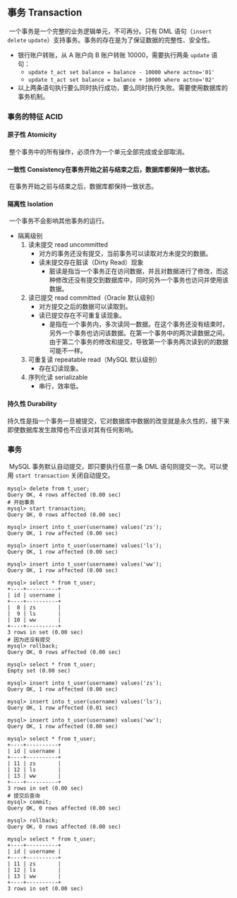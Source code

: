 ## 事务 Transaction

​	一个事务是一个完整的业务逻辑单元，不可再分。只有 DML 语句（`insert` `delete` `update`）支持事务。事务的存在是为了保证数据的完整性、安全性。

+ 银行账户转账，从 A 账户向 B 账户转账 10000，需要执行两条 `update` 语句：
  + `update t_act set balance = balance - 10000 where actno='01'`
  + `update t_act set balance = balance + 10000 where actno='02'`
+ 以上两条语句执行要么同时执行成功，要么同时执行失败。需要使用数据库的事务机制。

### 事务的特征 ACID

#### 原子性 Atomicity

​	整个事务中的所有操作，必须作为一个单元全部完成或全部取消。

#### 一致性 Consistency在事务开始之前与结束之后，数据库都保持一致状态。

​	在事务开始之前与结束之后，数据库都保持一致状态。

#### 隔离性 Isolation

​	一个事务不会影响其他事务的运行。

+ 隔离级别
  1. 读未提交 read uncommitted
     + 对方的事务还没有提交，当前事务可以读取对方未提交的数据。
     + 读未提交存在脏读（Dirty Read）现象
       + 脏读是指当一个事务正在访问数据，并且对数据进行了修改，而这种修改还没有提交到数据库中，同时另外一个事务也访问并使用该数据。
  2. 读已提交 read committed（Oracle 默认级别）
     + 对方提交之后的数据可以读取到。
     + 读已提交存在不可重复读现象。
       + 是指在一个事务内，多次读同一数据。在这个事务还没有结束时，另外一个事务也访问该数据。在第一个事务中的两次读数据之间，由于第二个事务的修改和提交，导致第一个事务两次读到的的数据可能不一样。
  3. 可重复读 repeatable read（MySQL 默认级别）
     + 存在幻读现象。
  4. 序列化读 serializable
     + 串行，效率低。

#### 持久性 Durability

​	持久性是指一个事务一旦被提交，它对数据库中数据的改变就是永久性的，接下来即使数据库发生故障也不应该对其有任何影响。

### 事务

​	MySQL 事务默认自动提交，即只要执行任意一条 DML 语句则提交一次。可以使用 `start transaction` 关闭自动提交。

```mysql
mysql> delete from t_user;
Query OK, 4 rows affected (0.00 sec)
# 开始事务
mysql> start transaction;
Query OK, 0 rows affected (0.00 sec)

mysql> insert into t_user(username) values('zs');
Query OK, 1 row affected (0.00 sec)

mysql> insert into t_user(username) values('ls');
Query OK, 1 row affected (0.00 sec)

mysql> insert into t_user(username) values('ww');
Query OK, 1 row affected (0.00 sec)

mysql> select * from t_user;
+----+----------+
| id | username |
+----+----------+
|  8 | zs       |
|  9 | ls       |
| 10 | ww       |
+----+----------+
3 rows in set (0.00 sec)
# 因为还没有提交
mysql> rollback;
Query OK, 0 rows affected (0.00 sec)

mysql> select * from t_user;
Empty set (0.00 sec)

mysql> insert into t_user(username) values('zs');
Query OK, 1 row affected (0.00 sec)

mysql> insert into t_user(username) values('ls');
Query OK, 1 row affected (0.01 sec)

mysql> insert into t_user(username) values('ww');
Query OK, 1 row affected (0.00 sec)

mysql> select * from t_user;
+----+----------+
| id | username |
+----+----------+
| 11 | zs       |
| 12 | ls       |
| 13 | ww       |
+----+----------+
3 rows in set (0.00 sec)
# 提交后查询
mysql> commit;
Query OK, 0 rows affected (0.00 sec)

mysql> rollback;
Query OK, 0 rows affected (0.00 sec)

mysql> select * from t_user;
+----+----------+
| id | username |
+----+----------+
| 11 | zs       |
| 12 | ls       |
| 13 | ww       |
+----+----------+
3 rows in set (0.00 sec)
```



